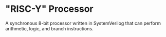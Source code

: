 # "RISC-Y" Processor
A synchronous 8-bit processor written in SystemVerilog that can perform arithmetic, logic, and branch instructions.
